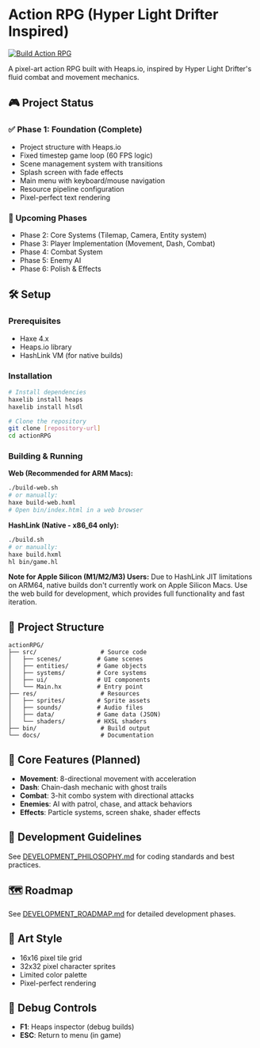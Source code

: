 # Action RPG (Hyper Light Drifter Inspired)

[![Build Action RPG](https://github.com/[username]/actionRPG/actions/workflows/build.yml/badge.svg)](https://github.com/[username]/actionRPG/actions/workflows/build.yml)

A pixel-art action RPG built with Heaps.io, inspired by Hyper Light Drifter's fluid combat and movement mechanics.

## 🎮 Project Status

### ✅ Phase 1: Foundation (Complete)
- Project structure with Heaps.io
- Fixed timestep game loop (60 FPS logic)
- Scene management system with transitions
- Splash screen with fade effects
- Main menu with keyboard/mouse navigation
- Resource pipeline configuration
- Pixel-perfect text rendering

### 🚧 Upcoming Phases
- Phase 2: Core Systems (Tilemap, Camera, Entity system)
- Phase 3: Player Implementation (Movement, Dash, Combat)
- Phase 4: Combat System
- Phase 5: Enemy AI
- Phase 6: Polish & Effects

## 🛠️ Setup

### Prerequisites
- Haxe 4.x
- Heaps.io library
- HashLink VM (for native builds)

### Installation
```bash
# Install dependencies
haxelib install heaps
haxelib install hlsdl

# Clone the repository
git clone [repository-url]
cd actionRPG
```

### Building & Running

**Web (Recommended for ARM Macs):**
```bash
./build-web.sh
# or manually:
haxe build-web.hxml
# Open bin/index.html in a web browser
```

**HashLink (Native - x86_64 only):**
```bash
./build.sh
# or manually:
haxe build.hxml
hl bin/game.hl
```

**Note for Apple Silicon (M1/M2/M3) Users:**
Due to HashLink JIT limitations on ARM64, native builds don't currently work on Apple Silicon Macs. Use the web build for development, which provides full functionality and fast iteration.

## 📁 Project Structure
```
actionRPG/
├── src/                  # Source code
│   ├── scenes/          # Game scenes
│   ├── entities/        # Game objects
│   ├── systems/         # Core systems
│   ├── ui/              # UI components
│   └── Main.hx          # Entry point
├── res/                  # Resources
│   ├── sprites/         # Sprite assets
│   ├── sounds/          # Audio files
│   ├── data/            # Game data (JSON)
│   └── shaders/         # HXSL shaders
├── bin/                  # Build output
└── docs/                 # Documentation
```

## 🎯 Core Features (Planned)
- **Movement**: 8-directional movement with acceleration
- **Dash**: Chain-dash mechanic with ghost trails
- **Combat**: 3-hit combo system with directional attacks
- **Enemies**: AI with patrol, chase, and attack behaviors
- **Effects**: Particle systems, screen shake, shader effects

## 📖 Development Guidelines
See [DEVELOPMENT_PHILOSOPHY.md](DEVELOPMENT_PHILOSOPHY.md) for coding standards and best practices.

## 🗺️ Roadmap
See [DEVELOPMENT_ROADMAP.md](DEVELOPMENT_ROADMAP.md) for detailed development phases.

## 🎨 Art Style
- 16x16 pixel tile grid
- 32x32 pixel character sprites
- Limited color palette
- Pixel-perfect rendering

## 🔧 Debug Controls
- **F1**: Heaps inspector (debug builds)
- **ESC**: Return to menu (in game)